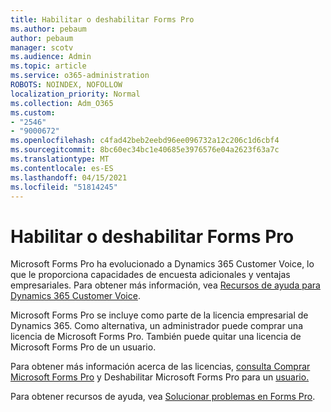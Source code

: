 ```yaml
---
title: Habilitar o deshabilitar Forms Pro
ms.author: pebaum
author: pebaum
manager: scotv
ms.audience: Admin
ms.topic: article
ms.service: o365-administration
ROBOTS: NOINDEX, NOFOLLOW
localization_priority: Normal
ms.collection: Adm_O365
ms.custom:
- "2546"
- "9000672"
ms.openlocfilehash: c4fad42beb2eebd96ee096732a12c206c1d6cbf4
ms.sourcegitcommit: 8bc60ec34bc1e40685e3976576e04a2623f63a7c
ms.translationtype: MT
ms.contentlocale: es-ES
ms.lasthandoff: 04/15/2021
ms.locfileid: "51814245"
---
```

# <a name="enable-or-disable-forms-pro"></a>Habilitar o deshabilitar Forms Pro

Microsoft Forms Pro ha evolucionado a Dynamics 365 Customer Voice, lo que le proporciona capacidades de encuesta adicionales y ventajas empresariales. Para obtener más información, vea [Recursos de ayuda para Dynamics 365 Customer Voice](https://go.microsoft.com/fwlink/p/?linkid=2128357).  

Microsoft Forms Pro se incluye como parte de la licencia empresarial de Dynamics 365. Como alternativa, un administrador puede comprar una licencia de Microsoft Forms Pro. También puede quitar una licencia de Microsoft Forms Pro de un usuario.  

Para obtener más información acerca de las licencias, [consulta Comprar Microsoft Forms Pro](https://docs.microsoft.com/forms-pro/purchase#purchase-microsoft-forms-pro-for-users-in-a-dynamics-365-tenant) y Deshabilitar Microsoft Forms Pro para un [usuario.](https://docs.microsoft.com/forms-pro/purchase#disable-microsoft-forms-pro-for-a-user-1)
  
Para obtener recursos de ayuda, vea [Solucionar problemas en Forms Pro](https://docs.microsoft.com/forms-pro/troubleshoot).